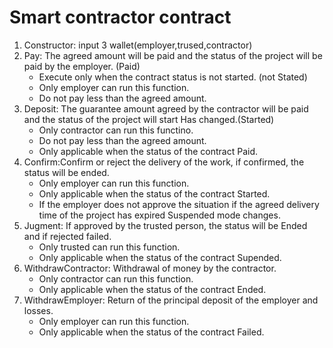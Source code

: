 # Smart contractor contract 

<ol>
  <li>Constructor: input 3 wallet(employer,trused,contractor) </li>
  <li> 
 Pay:   The agreed amount will be paid and the status of the project will be paid by the employer. (Paid)
      <ul> 
          <li> Execute only when the contract status is not started. (not Stated) </li>
          <li> Only employer can run this function. </li>
          <li> Do not pay less than the agreed amount. </li>
      </ul>
  </li>
  <li> 
    Deposit: The guarantee amount agreed by the contractor will be paid and the status of the project will start
Has changed.(Started)
    <ul>
      <li> Only contractor can run this functino. </li>
      <li>Do not pay less than the agreed amount. </li>
      <li> Only applicable when the status of the contract Paid. </li>
    </ul>
  </li> 
  <li>  
    Confirm:Confirm or reject the delivery of the work, if confirmed, the status will be ended.
    <ul>
      <li> Only employer can run this function. </li>
      <li> Only applicable when the status of the contract Started. </li>
      <li> If the employer does not approve the situation if the agreed delivery time of the project has expired
Suspended mode changes. </li>
    </ul>
  </li>
  <li> Jugment: If approved by the trusted person, the status will be Ended and if rejected
failed.
  <ul> 
    <li> Only trusted can run this function. </li>
    <li>Only applicable when the status of the contract Supended. </li>
    
  </ul>
</li>
<li> 
  WithdrawContractor: Withdrawal of money by the contractor. 
  <ul>
    <li> Only contractor can run this function. </li>
    <li> Only applicable when the status of the contract Ended. </li>
  </ul>
  <li>WithdrawEmployer: Return of the principal deposit of the employer and losses.
    <ul> 
        <li>Only employer can run this function.</li>
        <li>Only applicable when the status of the contract Failed. </li>
    </ul>
    
  </li>
  
</li>
</ol>





